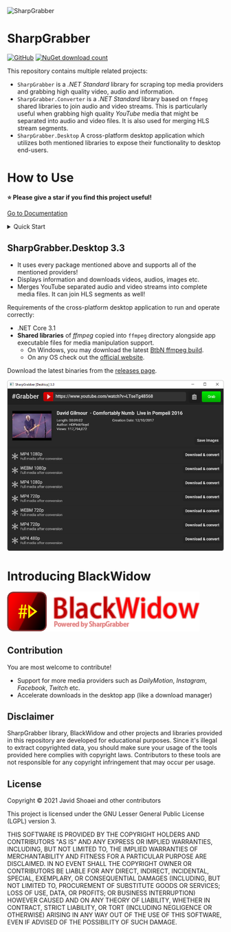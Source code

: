 <img src="./assets/icon.png" alt="SharpGrabber" width="64" />

# SharpGrabber

[![GitHub](https://img.shields.io/github/license/dotnettools/SharpGrabber)](https://github.com/dotnettools/SharpGrabber/blob/master/LICENSE)
[![NuGet download count](https://img.shields.io/nuget/dt/SharpGrabber)](https://www.nuget.org/packages/SharpGrabber)

This repository contains multiple related projects:
- `SharpGrabber` is a *.NET Standard* library for scraping top media providers and grabbing high quality video, audio and information.
- `SharpGrabber.Converter` is a *.NET Standard* library based on `ffmpeg` shared libraries to join audio and video streams. This is particularly useful when grabbing high quality *YouTube* media that might be separated into audio and video files. It is also used for merging HLS stream segments.
- `SharpGrabber.Desktop` A cross-platform desktop application which utilizes both mentioned libraries to expose their functionality to desktop end-users.

# How to Use
**⭐ Please give a star if you find this project useful!**

[Go to Documentation](https://github.com/dotnettools/SharpGrabber/wiki)

<details>
    <summary>
        Quick Start
    </summary>
    
## Package Installation
The `SharpGrabber` package defines abstractions only. The actual grabbers have their own packages and should be installed separately.

### <a href="https://www.nuget.org/packages/SharpGrabber/">SharpGrabber</a> - Core Package
    Install-Package SharpGrabber -Version 2.0.2

### <a href="https://www.nuget.org/packages/SharpGrabber.Converter/">SharpGrabber.Converter</a>
It's an optional package to work with media files. Using this package, you can easily concatenate video segments, or mux audio and video channels.
It uses `ffmpeg` shared libraries underneath.

    Install-Package SharpGrabber.Converter -Version 1.0

### <a href="https://www.nuget.org/packages/SharpGrabber.YouTube/">YouTube</a>
Adds support to download high-quality videos from YouTube, even if they are served as separate video and audio files only.
The high-quality output is possible thanks to the `SharpGrabber.Converter` library.

    Install-Package SharpGrabber.YouTube -Version 1.1

### <a href="https://www.nuget.org/packages/SharpGrabber.Vimeo/">Vimeo</a>
    Install-Package SharpGrabber.Vimeo -Version 1.0

### <a href="https://www.nuget.org/packages/SharpGrabber.Instagram/">Instagram</a>
Warning: This grabber is not guaranteed to work. It works only for clients that Instagram allows anonymous access to public content.

    Install-Package SharpGrabber.Instagram -Version 0.1

### <a href="https://www.nuget.org/packages/SharpGrabber.Hls/">HLS - M3U8 playlists</a>
This package adds the capability to parse M3U8 playlist files - including master playlists - and download video segments.
With the help of the `SharpGrabber.Converter` package, segments may be joined together.
This package also supports `AES-128` decryption.

    Install-Package SharpGrabber.Hls -Version 1.0

### <a href="https://www.nuget.org/packages/SharpGrabber.Adult/">Adult</a> - `PornHub`, `xnxx`, and `xvideos`

    Install-Package SharpGrabber.Adult -Version 1.0.1

## Quick Start
### 1. Start with building a Grabber

```csharp
var grabber = GrabberBuilder.New()
	.UseDefaultServices()
	.AddYouTube()
	.AddVimeo()
	.Build();
```
    
This will result in the creation of a "multi-grabber".

What grabbers you can "add" depends on what packages you've installed. In this example, we have installed YouTube and Vimeo packages.

### 2. Grab from a URI

```csharp
var result = await grabber.GrabAsync(new Uri("https://www.youtube.com/watch?v=LTseTg48568"));
```

No matter what website the URI refers to, the multi-grabber will detect the provider and put the right grabber to use.

### 3. Process the Result

```csharp
var info = result.Resource<GrabbedInfo>();
Console.WriteLine("Time Length: {0}", info.Length);
var images = result.Resources<GrabbedImage>();
var videos = result.Resources<GrabbedMedia>();
```

## Upgrade From 1.x to 2.x
ATTENTION! Beware of the breaking changes since v2.0 that requires you to update your code.
The good news is no functionality has been removed, so with a minor refactoring, you should be good to go!
I strongly recommend that you upgrade, v2 has a much cleaner structure and code.

</details>
        
## SharpGrabber.Desktop 3.3
- It uses every package mentioned above and supports all of the mentioned providers!
- Displays information and downloads videos, audios, images etc.
- Merges YouTube separated audio and video streams into complete media files. It can join HLS segments as well!

Requirements of the cross-platform desktop application to run and operate correctly: 
 - .NET Core 3.1
 - **Shared libraries** of *ffmpeg* copied into `ffmpeg` directory alongside app executable files for media manipulation support.
   - On Windows, you may download the latest <a href="https://github.com/BtbN/FFmpeg-Builds/releases">BtbN ffmpeg build</a>.
   - On any OS check out the <a href="https://ffmpeg.org/download.html">official website</a>.
 
 Download the latest binaries from the <a href="https://github.com/dotnettools/SharpGrabber/releases">releases page</a>.
    
<img src="./assets/SharpGrabberDesktop-ScreenShot-3.3.png" alt="SharpGrabber.Desktop Application" />

# Introducing BlackWidow
<img src="./assets/blackwidow-logo-text-sm.png" alt="SharpGrabber" height="92" />
    
## Contribution
You are most welcome to contribute!
- Support for more media providers such as *DailyMotion*, *Instagram*, *Facebook*, *Twitch* etc.
- Accelerate downloads in the desktop app (like a download manager)

## Disclaimer
SharpGrabber library, BlackWidow and other projects and libraries provided in this repository are developed for educational purposes.
Since it's illegal to extract copyrighted data, you should make sure your usage of the tools provided here complies with copyright laws.
Contributors to these tools are not responsible for any copyright infringement that may occur per usage.

## License
Copyright &copy; 2021 Javid Shoaei and other contributors<br />

This project is licensed under the GNU Lesser General Public License (LGPL) version 3.

THIS SOFTWARE IS PROVIDED BY THE COPYRIGHT HOLDERS AND CONTRIBUTORS "AS IS" AND ANY EXPRESS OR IMPLIED WARRANTIES, INCLUDING, BUT NOT LIMITED TO, THE IMPLIED WARRANTIES OF MERCHANTABILITY AND FITNESS FOR A PARTICULAR PURPOSE ARE DISCLAIMED. IN NO EVENT SHALL THE COPYRIGHT OWNER OR CONTRIBUTORS BE LIABLE FOR ANY DIRECT, INDIRECT, INCIDENTAL, SPECIAL, EXEMPLARY, OR CONSEQUENTIAL DAMAGES (INCLUDING, BUT NOT LIMITED TO, PROCUREMENT OF SUBSTITUTE GOODS OR SERVICES; LOSS OF USE, DATA, OR PROFITS; OR BUSINESS INTERRUPTION) HOWEVER CAUSED AND ON ANY THEORY OF LIABILITY, WHETHER IN CONTRACT, STRICT LIABILITY, OR TORT (INCLUDING NEGLIGENCE OR OTHERWISE) ARISING IN ANY WAY OUT OF THE USE OF THIS SOFTWARE, EVEN IF ADVISED OF THE POSSIBILITY OF SUCH DAMAGE.

